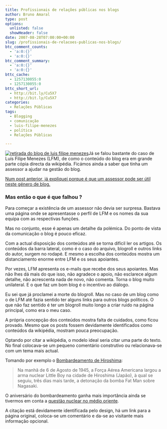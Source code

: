 ```yaml
---
title: Profissionais de relações públicas nos blogs
author: Bruno Amaral
type: post
options:
  unlisted: false
  showHeader: false
date: 2007-08-28T07:00:00+00:00
slug: /profissionais-de-relacoes-publicas-nos-blogs/
btc_comment_counts:
  - 'a:0:{}'
  - 'a:0:{}'
btc_comment_summary:
  - 'a:0:{}'
  - 'a:0:{}'
bttc_cache:
  - 1257130055:0
  - 1257130055:0
bttc_short_url:
  - http://bit.ly/Cu5X7
  - http://bit.ly/Cu5X7
categories:
  - Relações Públicas
tags:
  - Blogging
  - comunicação
  - luis-filipe-menezes
  - política
  - Relações Públicas

---
```

[<img src="/wp-content/uploads/2007/08/luizfilipemenezes11.png" alt="retirada do blog de luis filipe menezes" class="left" />][1]Já se falou bastante do caso de Luís Filipe Menezes (LFM), de como o conteúdo do blog era em grande parte cópia directa da wikipédia. Ficámos ainda a saber que tinha um assessor a ajudar na gestão do blog.

[Num post anterior, já expliquei porque é que um assessor pode ser útil neste género de blog.][2]

### Mas então o que é que falhou ?

Para começar a existência de um assessor não devia ser surpresa. Bastava uma página onde se apresentasse o perfil de LFM e os nomes da sua equipa com as respectivas funções.

Mas no conjunto, esse é apenas um detalhe da polémica. Do ponto de vista da comunicação o blog é pouco eficaz.

Com a actual disposição dos conteúdos até se torna difícil ler os artigos. Os conteúdos da barra lateral, como é o caso do arquivo, blogroll e outros links do autor, surgem no rodapé. E mesmo a escolha dos conteúdos mostra um distanciamento enorme entre LFM e os seus apoiantes.

Por vezes, LFM apresenta os e-mails que recebe dos seus apoiantes. Mas não lhes dá mais do que isso, não agradece o apoio, não esclarece algum detalhe, não acrescenta nada de novo, não comenta. Torna o blog muito unilateral. E o que faz um bom blog é o incentivo ao diálogo.

Eu sei que já proclamei a morte do blogroll. Mas no caso de um blog como o de LFM até fazia sentido ter alguns links para outros blogs políticos. O que não faz sentido é ter um blogroll muito longo a criar ruido na página principal, como era o meu caso.

A própria concepção dos conteúdos mostra falta de cuidados, como ficou provado. Mesmo que os posts fossem devidamente identificados como conteúdos da wikipédia, mostram pouca preocupação.

Optando por citar a wikipédia, o modelo ideal seria citar uma parte do texto. No final colocava-se um pequeno comentário construtivo ou relacionava-se com um tema mais actual.

Tomando por exemplo o [Bombardeamento de Hiroshima][3]:

<blockquote cite="http://pt.wikipedia.org/wiki/Bombardeamentos_de_Hiroshima_e_Nagasaki">
  <p>
    Na manhã de 6 de Agosto de 1945, a Força Aérea Americana largou a arma nuclear Little Boy na cidade de Hiroshima (Japão), à qual se seguiu, três dias mais tarde, a detonação da bomba Fat Man sobre Nagasaki.
  </p>
</blockquote>

O aniversário do bombardeamento ganha mais importância ainda se tivermos em conta a [questão nuclear no médio oriente][4].

A citação está devidamente identificada pelo design, há um link para a página original, coloca-se um comentário e da-se ao visitante mais informação opcional.

 [1]: http://luisfilipemenezes.blogspot.com/
 [2]: http://www.brunoamaral.com/post/writers-block-e-as-pequenas-armadilhas-dos-blogs-politicos/
 [3]: http://pt.wikipedia.org/wiki/Bombardeamentos_de_Hiroshima_e_Nagasaki
 [4]: http://news.google.pt/news?ie=UTF-8&oe=UTF-8&rls=org.mozilla%3Aen-US%3Aofficial&client=firefox-a&um=1&tab=wn&q=ir%C3%A3o+nuclear&btnG=Pesquisar+not%C3%ADcias